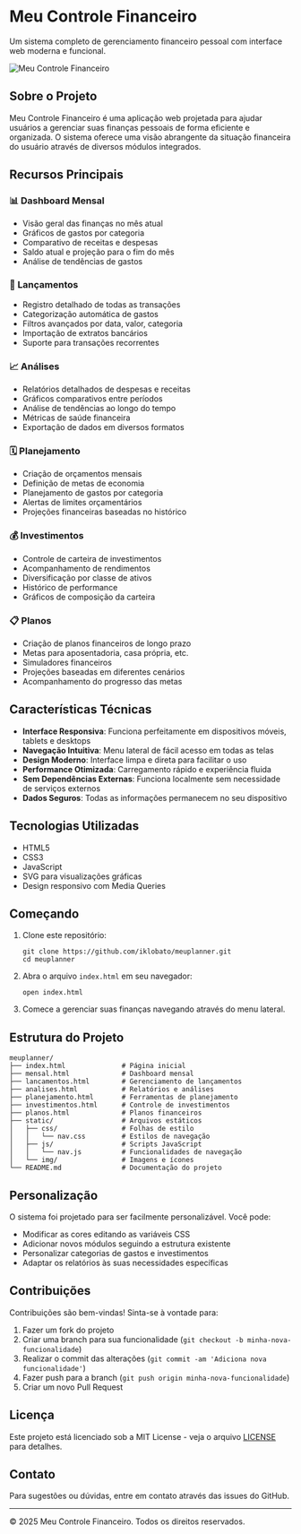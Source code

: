 # Meu Controle Financeiro

Um sistema completo de gerenciamento financeiro pessoal com interface web moderna e funcional.

![Meu Controle Financeiro](static/img/screenshot.png)

## Sobre o Projeto

Meu Controle Financeiro é uma aplicação web projetada para ajudar usuários a gerenciar suas finanças pessoais de forma eficiente e organizada. O sistema oferece uma visão abrangente da situação financeira do usuário através de diversos módulos integrados.

## Recursos Principais

### 📊 Dashboard Mensal

- Visão geral das finanças no mês atual
- Gráficos de gastos por categoria
- Comparativo de receitas e despesas
- Saldo atual e projeção para o fim do mês
- Análise de tendências de gastos

### 📝 Lançamentos

- Registro detalhado de todas as transações
- Categorização automática de gastos
- Filtros avançados por data, valor, categoria
- Importação de extratos bancários
- Suporte para transações recorrentes

### 📈 Análises

- Relatórios detalhados de despesas e receitas
- Gráficos comparativos entre períodos
- Análise de tendências ao longo do tempo
- Métricas de saúde financeira
- Exportação de dados em diversos formatos

### 🗓️ Planejamento

- Criação de orçamentos mensais
- Definição de metas de economia
- Planejamento de gastos por categoria
- Alertas de limites orçamentários
- Projeções financeiras baseadas no histórico

### 💰 Investimentos

- Controle de carteira de investimentos
- Acompanhamento de rendimentos
- Diversificação por classe de ativos
- Histórico de performance
- Gráficos de composição da carteira

### 📋 Planos

- Criação de planos financeiros de longo prazo
- Metas para aposentadoria, casa própria, etc.
- Simuladores financeiros
- Projeções baseadas em diferentes cenários
- Acompanhamento do progresso das metas

## Características Técnicas

- **Interface Responsiva**: Funciona perfeitamente em dispositivos móveis, tablets e desktops
- **Navegação Intuitiva**: Menu lateral de fácil acesso em todas as telas
- **Design Moderno**: Interface limpa e direta para facilitar o uso
- **Performance Otimizada**: Carregamento rápido e experiência fluida
- **Sem Dependências Externas**: Funciona localmente sem necessidade de serviços externos
- **Dados Seguros**: Todas as informações permanecem no seu dispositivo

## Tecnologias Utilizadas

- HTML5
- CSS3 
- JavaScript
- SVG para visualizações gráficas
- Design responsivo com Media Queries

## Começando

1. Clone este repositório:
   ```
   git clone https://github.com/iklobato/meuplanner.git
   cd meuplanner
   ```

2. Abra o arquivo `index.html` em seu navegador:
   ```
   open index.html
   ```

3. Comece a gerenciar suas finanças navegando através do menu lateral.

## Estrutura do Projeto

```
meuplanner/
├── index.html              # Página inicial
├── mensal.html             # Dashboard mensal
├── lancamentos.html        # Gerenciamento de lançamentos
├── analises.html           # Relatórios e análises
├── planejamento.html       # Ferramentas de planejamento
├── investimentos.html      # Controle de investimentos
├── planos.html             # Planos financeiros
├── static/                 # Arquivos estáticos
│   ├── css/                # Folhas de estilo
│   │   └── nav.css         # Estilos de navegação
│   ├── js/                 # Scripts JavaScript
│   │   └── nav.js          # Funcionalidades de navegação
│   └── img/                # Imagens e ícones
└── README.md               # Documentação do projeto
```

## Personalização

O sistema foi projetado para ser facilmente personalizável. Você pode:

- Modificar as cores editando as variáveis CSS
- Adicionar novos módulos seguindo a estrutura existente
- Personalizar categorias de gastos e investimentos
- Adaptar os relatórios às suas necessidades específicas

## Contribuições

Contribuições são bem-vindas! Sinta-se à vontade para:

1. Fazer um fork do projeto
2. Criar uma branch para sua funcionalidade (`git checkout -b minha-nova-funcionalidade`)
3. Realizar o commit das alterações (`git commit -am 'Adiciona nova funcionalidade'`)
4. Fazer push para a branch (`git push origin minha-nova-funcionalidade`)
5. Criar um novo Pull Request

## Licença

Este projeto está licenciado sob a MIT License - veja o arquivo [LICENSE](LICENSE) para detalhes.

## Contato

Para sugestões ou dúvidas, entre em contato através das issues do GitHub.

---

&copy; 2025 Meu Controle Financeiro. Todos os direitos reservados.